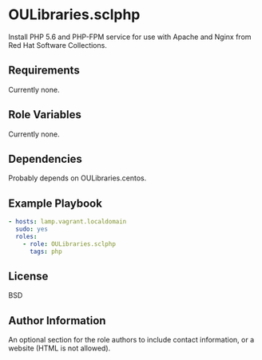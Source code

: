 OULibraries.sclphp
=========

Install PHP 5.6 and PHP-FPM service for use with Apache and Nginx from Red Hat Software Collections. 

Requirements
------------

Currently none. 

Role Variables
--------------

Currently none. 

Dependencies
------------

Probably depends on OULibraries.centos.

Example Playbook
----------------

```yaml
- hosts: lamp.vagrant.localdomain
  sudo: yes
  roles:
    - role: OULibraries.sclphp
      tags: php
```

License
-------

BSD

Author Information
------------------

An optional section for the role authors to include contact information, or a website (HTML is not allowed).
